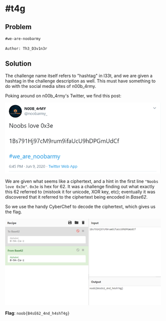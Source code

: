 # #t4g

## Problem

```
#we-are-noobarmy

Author: Th3_D3v1n3r
```

## Solution

The challenge name itself refers to "hashtag" in l33t, and we are given a hashtag in the challenge description as well. This must
have something to do with the social media sites of n00b_4rmy.

Poking around on n00b_4rmy's Twitter, we find this post:

![](images/hashtag1.PNG)

We are given what seems like a ciphertext, and a hint in the first line `"Noobs love 0x3e"`. `0x3e` is hex for 62. 
It was a challenge finding out what exactly this 62 referred to (mistook it for unicode, XOR key, etc); eventually 
it was discovered that it referred to the ciphertext being encoded in *Base62*.

So we use the handy CyberChef to decode the ciphertext, which gives us the flag.

![](images/hashtag_flag.PNG)



**Flag**: `noob{B4sE62_4nd_h4shT4g}`